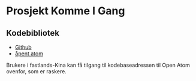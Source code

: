 # Prosjekt Komme I Gang

## Kodebibliotek

* [Github](https://github.com/3TiSite)
* [åpent atom](https://atomgit.com/orgs/3ti)

Brukere i fastlands-Kina kan få tilgang til kodebaseadressen til Open Atom ovenfor, som er raskere.
